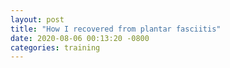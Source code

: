 ```yaml
---
layout: post
title: "How I recovered from plantar fasciitis"
date: 2020-08-06 00:13:20 -0800
categories: training 
---
```


